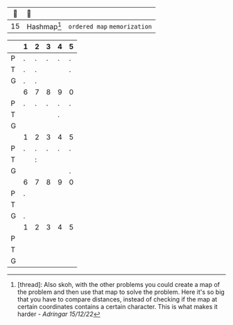 :christmas_tree:|:santa:|<img src='https://deno.com/images/artwork/HypnoDeno.gif?__frsh_c=dad2' width='15px' /> 
:-: | :- | :-
15  | Hashmap[^grid]                          | `ordered map` `memorization` 

[^grid]:
    [thread]: Also skoh, with the other problems you could create a map of the problem and then use that map to solve the problem. Here it's so big that you have to compare distances, instead of checking if the map at certain coordinates contains a certain character. This is what makes it harder - _Adringar 15/12/22_

<!-- ![](https://i.imgur.com/xbrhMMC.png) -->

<!------------ FOOTNOTE ------------>

<img src='https://deno.com/images/artwork/hashrock_simple.png?__frsh_c=dad21828de649d12df5a23c572b88f3a3a73d0dc' width='13px' />|1|2|3|4|5|
--|-|-|-|-|-
P |.|.|.|.|.
T |.|.| | |.
G |.|.
| |6|7|8|9|0
P |.|.|.|.|.
T | | | |.|
G |
| |1|2|3|4|5
P |.|.|.|.|.
T | |:
G | | | | |.
| |6|7|8|9|0
P |.
T |
G |.
| |1|2|3|4|5
P |
T |
G |


